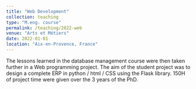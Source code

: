 ```yaml
---
title: "Web Development"
collection: teaching
type: "M.eng. course"
permalink: /teaching/2022-web
venue: "Arts et Métiers"
date: 2022-01-01
location: "Aix-en-Provence, France"
---
```


The lessons learned in the database management course were then taken further in a Web programming project. 
The aim of the student project was to design a complete ERP in python / html / CSS using the Flask library. 
150H of project time were given over the 3 years of the PhD.